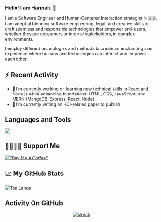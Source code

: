 ### Hello! I am Hannah. 👋

I am a Software Engineer and Human-Centered Interaction strategist in 🇺🇸. I am adept at blending software engineering, legal, and creative skills to craft seamless and responsible technologies that empower end-users, whether they are consumers or internal stakeholders, in complex environments.  

I employ different technologies and methods to create an enchanting user experience where humans and technologies can interact and empower each other. 



## :zap: Recent Activity

<!--START_SECTION:activity-->

- 🔭 I’m currently working on learning new technical skills in React and Node.js while enhancing foundational HTML, CSS, JavaScript, and MERN (MongoDB, Express, React, Node). 
- 🌱 I’m currently writing an HCI-related paper to publish.


## Languages and Tools

<p align="left"> <a href="https://github.com/Hannah-Moon/"><img src="https://skillicons.dev/icons?i=vscode,github,mongodb,codepen,html,css,js,nodejs,jquery,figma,ae,ai,xd,discord,git,notion"> </a> </p>

## 🤜🏻🤛🏻 Support Me
[!["Buy Me A Coffee"](https://www.buymeacoffee.com/assets/img/custom_images/orange_img.png)](https://www.buymeacoffee.com/good2bhannah)


<!--END_SECTION:activity-->

## &#x1f4c8; My GitHub Stats

[![Top Langs](https://github-readme-stats.vercel.app/api/top-langs/?username=hannah-moon)](https://github.com/anuraghazra/github-readme-stats)


## Activity On GitHub

<p align="center">
  <a href="https://github.com/Hannah-Moon/">      
<img title="stats" alt="streak" src="https://github-readme-streak-stats.herokuapp.com/?user=Thinkright20&theme=dark&hide_border=true&stroke=f53b3b"/>
</a> 
</p>
